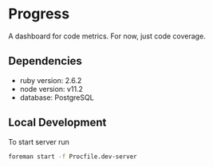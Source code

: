 # Progress

A dashboard for code metrics. For now, just code coverage.

## Dependencies
- ruby version: 2.6.2
- node version: v11.2
- database: PostgreSQL

## Local Development

To start server run

```sh
foreman start -f Procfile.dev-server
```


